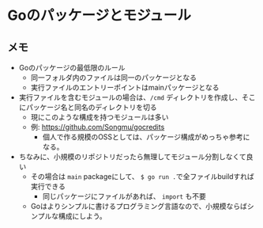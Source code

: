 # Goのパッケージとモジュール
## メモ
- Goのパッケージの最低限のルール
  - 同一フォルダ内のファイルは同一のパッケージとなる
  - 実行ファイルのエントリーポイントはmainパッケージとなる
- 実行ファイルを含むモジュールの場合は、`/cmd` ディレクトリを作成し、そこにパッケージ名と同名のディレクトリを切る
  - 現にこのような構成を持つモジュールは多い
  - 例: https://github.com/Songmu/gocredits
    - 個人で作る規模のOSSとしては、パッケージ構成がめっちゃ参考になる。
- ちなみに、小規模のリポジトリだったら無理してモジュール分割しなくて良い
  - その場合は `main` packageにして、 `$ go run .`で全ファイルbuildすれば実行できる
    - 同じパッケージにファイルがあれば、 `import` も不要
  - Goはよりシンプルに書けるプログラミング言語なので、小規模ならばシンプルな構成にしよう。